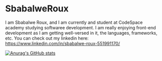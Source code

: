 # SbabalweRoux

I am Sbabalwe Roux, and I am currently and student at CodeSpace academy studying softwaree development. I am really enjoying front-end development as I am getting well-versed in it, the languages, frameworks, etc. You can check out my linkedin here: https://www.linkedin.com/in/sbabalwe-roux-551991170/ 

[![Anurag's GitHub stats](https://github-readme-stats.vercel.app/api?username=SbaRou339)](https://github.com/SbaRou339/github-readme-stats)
